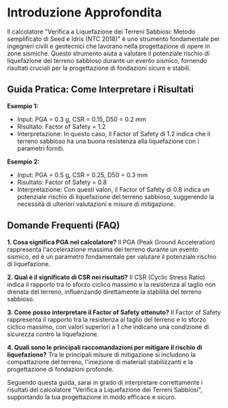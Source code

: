 # Introduzione Approfondita
Il calcolatore "Verifica a Liquefazione dei Terreni Sabbiosi: Metodo semplificato di Seed e Idris (NTC 2018)" è uno strumento fondamentale per ingegneri civili e geotecnici che lavorano nella progettazione di opere in zone sismiche. Questo strumento aiuta a valutare il potenziale rischio di liquefazione del terreno sabbioso durante un evento sismico, fornendo risultati cruciali per la progettazione di fondazioni sicure e stabili.

## Guida Pratica: Come Interpretare i Risultati

**Esempio 1:**
- Input: PGA = 0.3 g, CSR = 0.15, D50 = 0.2 mm
- Risultato: Factor of Safety = 1.2
- Interpretazione: In questo caso, il Factor of Safety di 1.2 indica che il terreno sabbioso ha una buona resistenza alla liquefazione con i parametri forniti.

**Esempio 2:**
- Input: PGA = 0.5 g, CSR = 0.25, D50 = 0.3 mm
- Risultato: Factor of Safety = 0.8
- Interpretazione: Con questi valori, il Factor of Safety di 0.8 indica un potenziale rischio di liquefazione del terreno sabbioso, suggerendo la necessità di ulteriori valutazioni e misure di mitigazione.

## Domande Frequenti (FAQ)

**1. Cosa significa PGA nel calcolatore?**
Il PGA (Peak Ground Acceleration) rappresenta l'accelerazione massima del terreno durante un evento sismico, ed è un parametro fondamentale per valutare il potenziale rischio di liquefazione.

**2. Qual è il significato di CSR nei risultati?**
Il CSR (Cyclic Stress Ratio) indica il rapporto tra lo sforzo ciclico massimo e la resistenza al taglio non drenata del terreno, influenzando direttamente la stabilità del terreno sabbioso.

**3. Come posso interpretare il Factor of Safety ottenuto?**
Il Factor of Safety rappresenta il rapporto tra la resistenza al taglio del terreno e lo sforzo ciclico massimo, con valori superiori a 1 che indicano una condizione di sicurezza contro la liquefazione.

**4. Quali sono le principali raccomandazioni per mitigare il rischio di liquefazione?**
Tra le principali misure di mitigazione si includono la compattazione del terreno, l'iniezione di materiali stabilizzanti e la progettazione di fondazioni profonde.

Seguendo questa guida, sarai in grado di interpretare correttamente i risultati del calcolatore "Verifica a Liquefazione dei Terreni Sabbiosi", supportando la tua progettazione in modo efficace e sicuro.